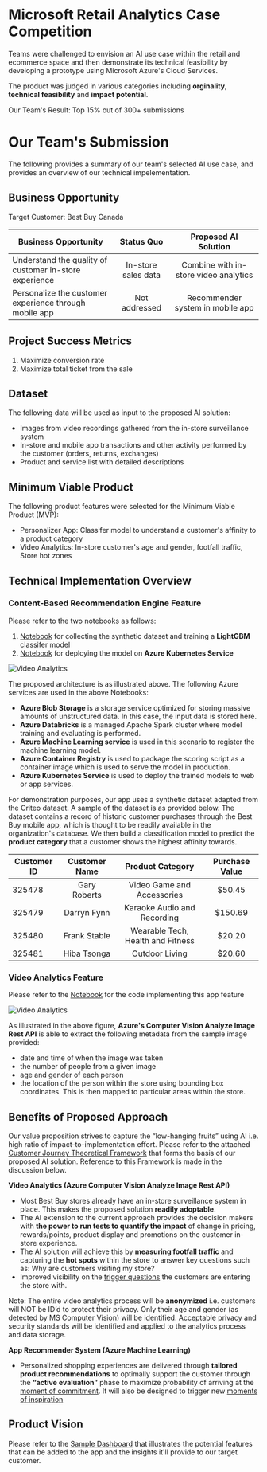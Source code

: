 # Microsoft Retail Analytics Case Competition
Teams were challenged to envision an AI use case within the retail and ecommerce space and then demonstrate its technical feasibility by developing a prototype using Microsoft Azure's Cloud Services. 

The product was judged in various categories including **orginality**, **technical feasibility** and **impact potential**.

Our Team's Result: Top 15% out of 300+ submissions

# Our Team's Submission

The following provides a summary of our team's selected AI use case, and provides an overview of our technical impelementation.

## Business Opportunity

Target Customer: Best Buy Canada

| Business Opportunity | Status Quo  | Proposed AI Solution  |
| ---   | :-: | :-: |
| Understand the quality of customer in-store experience | In-store sales data | Combine with in-store video analytics |
| Personalize the customer experience through mobile app | Not addressed | Recommender system in mobile app |

## Project Success Metrics

1)	Maximize conversion rate 
2)	Maximize total ticket from the sale


## Dataset

The following data will be used as input to the proposed AI solution:

* Images from video recordings gathered from the in-store surveillance system
* In-store and mobile app transactions and other activity performed by the customer (orders, returns, exchanges)
*	Product and service list with detailed descriptions

## Minimum Viable Product

The following product features were selected for the Minimum Viable Product (MVP):

*	Personalizer App: Classifer model to understand a customer's affinity to a product category
*	Video Analytics: In-store customer's age and gender, footfall traffic, Store hot zones

## Technical Implementation Overview

### Content-Based Recommendation Engine Feature

Please refer to the two notebooks as follows:
1) [Notebook](https://github.com/sahilsaxena21/case_competition_microsoft/blob/master/mmlspark_lightgbm_prototype.ipynb) for collecting the synthetic dataset and training a **LightGBM** classifer model
2) [Notebook](https://github.com/sahilsaxena21/case_competition_microsoft/blob/master/lightgbm_prototype.ipynb) for deploying the model on **Azure Kubernetes Service** 

![Video Analytics](https://github.com/sahilsaxena21/case_competition_microsoft/blob/master/images/prototype_architecture.png)

The proposed architecture is as illustrated above. The following Azure services are used in the above Notebooks:

* **Azure Blob Storage** is a storage service optimized for storing massive amounts of unstructured data. In this case, the input data is stored here.
* **Azure Databricks** is a managed Apache Spark cluster where model training and evaluating is performed.
* **Azure Machine Learning service** is used in this scenario to register the machine learning model.
* **Azure Container Registry** is used to package the scoring script as a container image which is used to serve the model in production.
* **Azure Kubernetes Service** is used to deploy the trained models to web or app services.

For demonstration purposes, our app uses a synthetic dataset adapted from the Criteo dataset. A sample of the dataset is as provided below. The dataset contains a record of historic customer purchases through the Best Buy mobile app, which is thought to be readily available in the organization's database. We then build a classification model to predict the **product category** that a customer shows the highest affinity towards.

| Customer ID | Customer Name  | Product Category  | Purchase Value  |
| ---   | :-: | :-: | :-:  |
| 325478 | Gary Roberts | Video Game and Accessories | $50.45  |
| 325479 | Darryn Fynn | Karaoke Audio and Recording | $150.69  |
| 325480 | Frank Stable | Wearable Tech, Health and Fitness | $20.20  |
| 325481 | Hiba Tsonga | Outdoor Living | $20.60  |

### Video Analytics Feature
Please refer to the [Notebook](https://github.com/sahilsaxena21/case_competition_microsoft/blob/master/image_analytics.ipynb) for the code implementing this app feature

![Video Analytics](https://github.com/sahilsaxena21/case_competition_microsoft/blob/master/images/sample_image_read.png)

As illustrated in the above figure, **Azure's Computer Vision Analyze Image Rest API** is able to extract the following metadata from the sample image provided:
* date and time of when the image was taken
*	the number of people from a given image
*	age and gender of each person
*	the location of the person within the store using bounding box coordinates. This is then mapped to particular areas within the store.

## Benefits of Proposed Approach
Our value proposition strives to capture the “low-hanging fruits” using AI i.e. high ratio of impact-to-implementation effort. Please refer to the attached [Customer Journey Theoretical Framework](https://github.com/sahilsaxena21/case_competition_microsoft/blob/master/Customer%20Journey%20Theoretical%20Framework.pdf) that forms the basis of our proposed AI solution. Reference to this Framework is made in the discussion below.

**Video Analytics (Azure Computer Vision Analyze Image Rest API)**

*	Most Best Buy stores already have an in-store surveillance system in place. This makes the proposed solution **readily adoptable**.
*	The AI extension to the current approach provides the decision makers with **the power to run tests to quantify the impact** of change in pricing, rewards/points, product display and promotions on the customer in-store experience.
*	The AI solution will achieve this by **measuring footfall traffic** and capturing the **hot spots** within the store to answer key questions such as: Why are customers visiting my store?
*	Improved visibility on the [trigger questions](https://github.com/sahilsaxena21/case_competition_microsoft/blob/master/Customer%20Journey%20Theoretical%20Framework.pdf) the customers are entering the store with.

Note: The entire video analytics process will be **anonymized** i.e. customers will NOT be ID’d to protect their privacy. Only their age and gender (as detected by MS Computer Vision) will be identified. Acceptable privacy and security standards will be identified and applied to the analytics process and data storage.

**App Recommender System (Azure Machine Learning)**

*	Personalized shopping experiences are delivered through **tailored product recommendations** to optimally support the customer through the **“active evaluation”** phase to maximize probability of arriving at the [moment of commitment](https://github.com/sahilsaxena21/case_competition_microsoft/blob/master/Customer%20Journey%20Theoretical%20Framework.pdf). It will also be designed to trigger new [moments of inspiration](https://github.com/sahilsaxena21/case_competition_microsoft/blob/master/Customer%20Journey%20Theoretical%20Framework.pdf)

## Product Vision
Please refer to the [Sample Dashboard](https://github.com/sahilsaxena21/case_competition_microsoft/blob/master/Sample%20Dashboard.pdf) that illustrates the potential features that can be added to the app and the insights it'll provide to our target customer.
